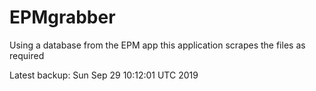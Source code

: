 # EPMgrabber
Using a database from the EPM app this application scrapes the files as required


Latest backup: Sun Sep 29 10:12:01 UTC 2019
